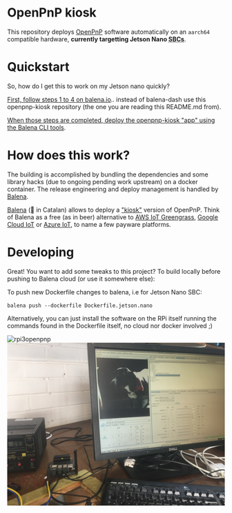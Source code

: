 # OpenPnP kiosk 

This repository deploys [OpenPnP](https://github.com/openpnp) software automatically on an `aarch64` compatible hardware, **currently targetting Jetson Nano <acronym title="Single Board Computer">SBCs</acronym>**.

# Quickstart

So, how do I get this to work on my Jetson nano quickly?

[First, follow steps 1 to 4 on balena.io][quickstart].. instead of balena-dash use this openpnp-kiosk repository (the one you are reading this README.md from).

[When those steps are completed, deploy the openpnp-kiosk "app" using the Balena CLI tools][software_deploy].

# How does this work?

The building is accomplished by bundling the dependencies and some library hacks (due to ongoing pending work upstream) on a docker container. The release engineering and deploy management is handled by [Balena][balena].

[Balena][balena] (:whale: in Catalan) allows to deploy a ["kiosk"][x11_balena] version of OpenPnP. Think of Balena as a free (as in beer) alternative to [AWS IoT Greengrass][aws_greengrass], [Google Cloud IoT][gcloud_iot] or [Azure IoT][azure_iot], to name a few payware platforms.

# Developing

Great! You want to add some tweaks to this project? To build locally before pushing to Balena cloud (or use it somewhere else):

To push new Dockerfile changes to balena, i.e for Jetson Nano SBC:

```
balena push --dockerfile Dockerfile.jetson.nano
```

Alternatively, you can just install the software on the RPi itself running the commands found in the Dockerfile itself, no cloud nor docker involved ;)

![rpi3openpnp](img/rpi3_embedded_display.jpg)
![noiopenpnp](img/noi_openpnp.jpg)

[gcloud_iot]: https://cloud.google.com/solutions/iot
[aws_greengrass]: https://aws.amazon.com/greengrass/
[azure_iot]: https://azure.microsoft.com/en-us/overview/iot/
[x11_balena]: https://github.com/balenalabs-incubator/x11-window-manager
[balena]: https://www.balena.io/
[graalvm_aarch64]: https://github.com/graalvm/graalvm-ce-builds/releases/tag/vm-20.0.0
[quickstart]: https://www.balena.io/blog/make-a-web-frame-with-raspberry-pi-in-30-minutes/#setupoftheraspberrypi
[software_deploy]: https://www.balena.io/blog/make-a-web-frame-with-raspberry-pi-in-30-minutes/#deployingcode
